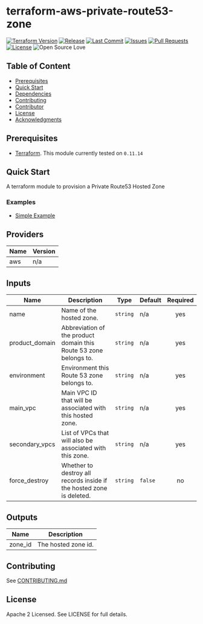 # terraform-aws-private-route53-zone

[![Terraform Version](https://img.shields.io/badge/Terraform%20Version->=0.11.14,_<0.12.0-blue.svg)](https://releases.hashicorp.com/terraform/)
[![Release](https://img.shields.io/github/release/traveloka/terraform-aws-private-route53-zone.svg)](https://github.com/traveloka/terraform-aws-private-route53-zone/releases)
[![Last Commit](https://img.shields.io/github/last-commit/traveloka/terraform-aws-private-route53-zone.svg)](https://github.com/traveloka/terraform-aws-private-route53-zone/commits/master)
[![Issues](https://img.shields.io/github/issues/traveloka/terraform-aws-private-route53-zone.svg)](https://github.com/traveloka/terraform-aws-private-route53-zone/issues)
[![Pull Requests](https://img.shields.io/github/issues-pr/traveloka/terraform-aws-private-route53-zone.svg)](https://github.com/traveloka/terraform-aws-private-route53-zone/pulls)
[![License](https://img.shields.io/github/license/traveloka/terraform-aws-private-route53-zone.svg)](https://github.com/traveloka/terraform-aws-private-route53-zone/blob/master/LICENSE)
![Open Source Love](https://badges.frapsoft.com/os/v1/open-source.png?v=103)

## Table of Content

- [Prerequisites](#Prerequisites)
- [Quick Start](#Quick-Start)
- [Dependencies](#Dependencies)
- [Contributing](#Contributing)
- [Contributor](#Contributor)
- [License](#License)
- [Acknowledgments](#Acknowledgments)

## Prerequisites

- [Terraform](https://releases.hashicorp.com/terraform/). This module currently tested on `0.11.14`

## Quick Start
A terraform module to provision a Private Route53 Hosted Zone

### Examples

* [Simple Example](https://github.com/traveloka/terraform-aws-private-route53-zone/tree/master/examples/simple)

## Providers

| Name | Version |
|------|---------|
| aws | n/a |

## Inputs

| Name | Description | Type | Default | Required |
|------|-------------|------|---------|:-----:|
| name | Name of the hosted zone. | `string` | n/a | yes |
| product_domain | Abbreviation of the product domain this Route 53 zone belongs to. | `string` | n/a | yes |
| environment | Environment this Route 53 zone belongs to. | `string` | n/a | yes |
| main_vpc | Main VPC ID that will be associated with this hosted zone. | `string` | n/a | yes |
| secondary_vpcs | List of VPCs that will also be associated with this zone. | `string` | n/a | yes |
| force_destroy | Whether to destroy all records inside if the hosted zone is deleted. | `string` | `false` | no |

## Outputs

| Name | Description |
|------|-------------|
| zone_id | The hosted zone id. |

## Contributing

See [CONTRIBUTING.md](CONTRIBUTING.md)

## License

Apache 2 Licensed. See LICENSE for full details.

